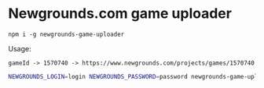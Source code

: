 # Newgrounds.com game uploader

```
npm i -g newgrounds-game-uploader
```

Usage:

```
gameId -> 1570740 -> https://www.newgrounds.com/projects/games/1570740
```

```bash
NEWGROUNDS_LOGIN=login NEWGROUNDS_PASSWORD=password newgrounds-game-uploader --gameId=1570740 --gameZipPath=./game.zip
```
